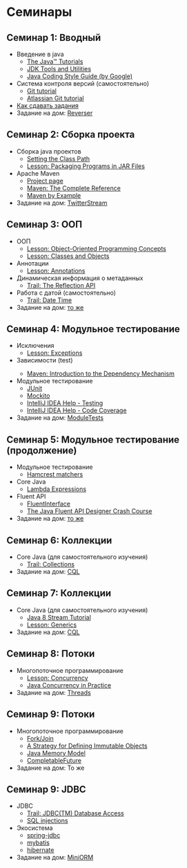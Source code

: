 # Семинары

## Семинар 1: Вводный
* Введение в java
    * [The Java™ Tutorials](https://docs.oracle.com/javase/tutorial/)
    * [JDK Tools and Utilities](http://docs.oracle.com/javase/7/docs/technotes/tools/#basic)
    * [Java Coding Style Guide (by Google)](https://google.github.io/styleguide/javaguide.html) 
* Система контроля версий (самостоятельно)
    * [Git tutorial](http://git-scm.com/docs/gittutorial)
    * [Atlassian Git tutorial](https://www.atlassian.com/git/tutorials/)
* [Как сдавать задания](/github-workflow.md)
* Задание на дом: [Reverser](/tasks/00-Reverser.md)

## Семинар 2: Сборка проекта
* Сборка java проектов
    * [Setting the Class Path](https://docs.oracle.com/javase/8/docs/technotes/tools/windows/classpath.html)
    * [Lesson: Packaging Programs in JAR Files](https://docs.oracle.com/javase/tutorial/deployment/jar/index.html)
* Apache Maven
    * [Project page](https://maven.apache.org)
    * [Maven: The Complete Reference](http://books.sonatype.com/mvnref-book/reference/index.html)
    * [Maven by Example](http://books.sonatype.com/mvnex-book/reference/index.html)
* Задание на дом: [TwitterStream](/tasks/01-TwitterStream.md)

## Семинар 3: ООП
* ООП
    * [Lesson: Object-Oriented Programming Concepts](https://docs.oracle.com/javase/tutorial/java/concepts/index.html)
    * [Lesson: Classes and Objects](https://docs.oracle.com/javase/tutorial/java/javaOO/index.html)
* Аннотации
    * [Lesson: Annotations](https://docs.oracle.com/javase/tutorial/java/annotations/)
* Динамическая информация о метаданных
    * [Trail: The Reflection API](https://docs.oracle.com/javase/tutorial/reflect/index.html)
* Работа с датой (самостоятельно)
    * [Trail: Date Time](https://docs.oracle.com/javase/tutorial/datetime/TOC.html)
* Задание на дом: [то же](/tasks/01-TwitterStream.md)

## Семинар 4: Модульное тестирование
* Исключения
    * [Lesson: Exceptions](https://docs.oracle.com/javase/tutorial/essential/exceptions/)
* Зависимости (<scope>test</test>)
    * [Maven: Introduction to the Dependency Mechanism](https://maven.apache.org/guides/introduction/introduction-to-dependency-mechanism.html#Dependency_Scope)
* Модульное тестирование
    * [JUnit](http://junit.org)
    * [Mockito](http://site.mockito.org/mockito/docs/current/org/mockito/Mockito.html)
    * [IntelliJ IDEA Help - Testing](https://www.jetbrains.com/idea/help/testing.html?search=testing)
    * [IntelliJ IDEA Help - Code Coverage](https://www.jetbrains.com/idea/help/code-coverage.html?search=coverage)
* Задание на дом: [ModuleTests](/tasks/02-ModuleTests.md)

## Семинар 5: Модульное тестирование (продолжение)
* Модульное тестирование
    * [Hamcrest matchers](https://code.google.com/p/hamcrest/wiki/Tutorial)
* Core Java
    * [Lambda Expressions](https://docs.oracle.com/javase/tutorial/java/javaOO/lambdaexpressions.html)
* Fluent API
    * [FluentInterface](http://martinfowler.com/bliki/FluentInterface.html)
    * [The Java Fluent API Designer Crash Course](http://blog.jooq.org/2012/01/05/the-java-fluent-api-designer-crash-course/)
* Задание на дом: [то же](/tasks/02-ModuleTests.md)

## Семинар 6: Коллекции
* Core Java (для самостоятельного изучения)
    * [Trail: Collections](https://docs.oracle.com/javase/tutorial/collections/)
* Задание на дом: [CQL](/tasks/03-CollectionsQL.md)

## Семинар 7: Коллекции
* Core Java (для самостоятельного изучения)
    * [Java 8 Stream Tutorial](http://winterbe.com/posts/2014/07/31/java8-stream-tutorial-examples/)
    * [Lesson: Generics](https://docs.oracle.com/javase/tutorial/java/generics/index.html)
* Задание на дом: [CQL](/tasks/04-CollectionsQL-Ex.md)

## Семинар 8: Потоки
* Многопоточное программирование
    * [Lesson: Concurrency](https://docs.oracle.com/javase/tutorial/essential/concurrency/index.html)
    * [Java Concurrency in Practice](http://www.ozon.ru/context/detail/id/3174887/)
* Задание на дом: [Threads](/tasks/05-Threads.md)

## Семинар 9: Потоки
* Многопоточное программирование
    * [Fork/Join](https://docs.oracle.com/javase/tutorial/essential/concurrency/forkjoin.html)
    * [A Strategy for Defining Immutable Objects](https://docs.oracle.com/javase/tutorial/essential/concurrency/imstrat.html)
    * [Java Memory Model](https://www.cs.umd.edu/~pugh/java/memoryModel/jsr-133-faq.html)
    * [CompletableFuture](https://docs.oracle.com/javase/8/docs/api/java/util/concurrent/CompletableFuture.html)
* Задание на дом: То же


## Семинар 9: JDBC
* JDBC
    * [Trail: JDBC(TM) Database Access](https://docs.oracle.com/javase/tutorial/jdbc/)
    * [SQL injections](https://www.owasp.org/index.php/Preventing_SQL_Injection_in_Java)
* Экосистема
    * [spring-jdbc](http://docs.spring.io/spring/docs/current/spring-framework-reference/html/jdbc.html)
    * [mybatis](http://mybatis.org/mybatis-3/)
    * [hibernate](http://hibernate.org)
* Задание на дом: [MiniORM](/tasks/06-MiniORM.md)